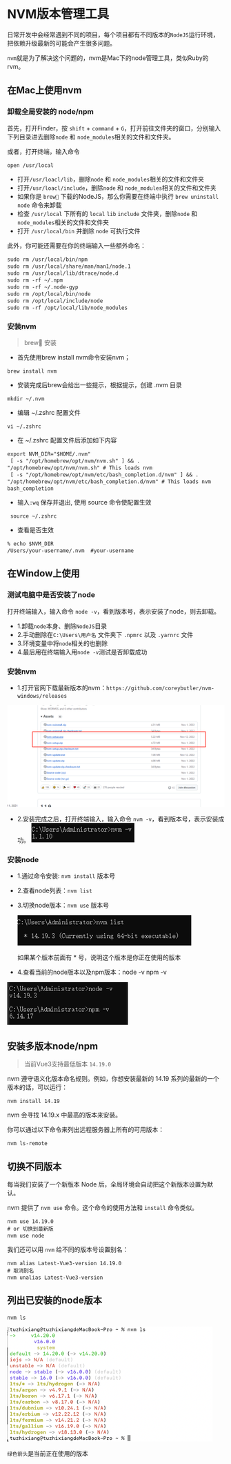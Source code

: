 # NVM版本管理工具

日常开发中会经常遇到不同的项目，每个项目都有不同版本的`NodeJS`运行环境，把依赖升级最新的可能会产生很多问题。

`nvm`就是为了解决这个问题的，nvm是Mac下的node管理工具，类似Ruby的rvm。

## 在Mac上使用nvm

### 卸载全局安装的 node/npm

首先，打开Finder，按 `shift` + `command` + `G`，打开前往文件夹的窗口，分别输入下列目录进去删除`node` 和 `node_modules`相关的文件和文件夹。

或者，打开终端，输入命令
```shell
open /usr/local
```

- 打开`/usr/loacl/lib`，删除`node` 和 `node_modules`相关的文件和文件夹
- 打开`/usr/loacl/include`，删除`node` 和 `node_modules`相关的文件和文件夹
- 如果你是 `brew🍺` 下载的NodeJS，那么你需要在终端中执行 `brew uninstall node` 命令来卸载
- 检查 `/usr/local` 下所有的 `local` `lib` `include` 文件夹，删除`node` 和 `node_modules`相关的文件和文件夹
- 打开 `/usr/local/bin` 并删除 `node` 可执行文件

此外，你可能还需要在你的终端输入一些额外命名：
```shell
sudo rm /usr/local/bin/npm
sudo rm /usr/local/share/man/man1/node.1
sudo rm /usr/local/lib/dtrace/node.d
sudo rm -rf ~/.npm
sudo rm -rf ~/.node-gyp
sudo rm /opt/local/bin/node
sudo rm /opt/local/include/node
sudo rm -rf /opt/local/lib/node_modules
```

### 安装nvm
> brew🍺 安装

- 首先使用brew install nvm命令安装nvm；
```shell
brew install nvm
```
- 安装完成后brew会给出一些提示，根据提示，创建 .nvm 目录
```shell
mkdir ~/.nvm
```
- 编辑 ~/.zshrc 配置文件
```shell
vi ~/.zshrc
```
- 在 ~/.zshrc 配置文件后添加如下内容
```shell
export NVM_DIR="$HOME/.nvm"
 [ -s "/opt/homebrew/opt/nvm/nvm.sh" ] && . "/opt/homebrew/opt/nvm/nvm.sh" # This loads nvm
 [ -s "/opt/homebrew/opt/nvm/etc/bash_completion.d/nvm" ] && . "/opt/homebrew/opt/nvm/etc/bash_completion.d/nvm" # This loads nvm bash_completion
```
- 输入`:wq` 保存并退出, 使用 source 命令使配置生效
```shell
 source ~/.zshrc
```
- 查看是否生效
```shell
% echo $NVM_DIR
/Users/your-username/.nvm  #your-username
```

## 在Window上使用

### 测试电脑中是否安装了node

打开终端输入，输入命令 `node -v`，看到版本号，表示安装了node，则去卸载。

- 1.卸载`node`本身、删除`NodeJS`目录
- 2.手动删除在`C:\Users\用户名` 文件夹下 `.npmrc` 以及 `.yarnrc` 文件
- 3.环境变量中将`node`相关的也删除
- 4.最后用在终端输入用`node -v`测试是否卸载成功

### 安装nvm

- 1.打开官网下载最新版本的nvm：`https://github.com/coreybutler/nvm-windows/releases`

![img.png](./img/img.png)

- 2.安装完成之后，打开终端输入，输入命令 `nvm -v`，看到版本号，表示安装成功。
![img_1.png](./img/img_1.png)

### 安装node

- 1.通过命令安装: `nvm install` 版本号
- 2.查看node列表：`nvm list`
- 3.切换node版本：`nvm use` 版本号

  ![img_2.png](./img/img_2.png)

  如果某个版本前面有 * 号，说明这个版本是你正在使用的版本
- 4.查看当前的node版本以及npm版本：node -v npm -v

![img_3.png](./img/img_3.png)

## 安装多版本node/npm

> 当前Vue3支持最低版本 `14.19.0`

nvm 遵守语义化版本命名规则。例如，你想安装最新的 14.19 系列的最新的一个版本的话，可以运行：

```shell
nvm install 14.19
```

nvm 会寻找 14.19.x 中最高的版本来安装。

你可以通过以下命令来列出远程服务器上所有的可用版本：

```shell
nvm ls-remote
```

## 切换不同版本

每当我们安装了一个新版本 Node 后，全局环境会自动把这个新版本设置为默认。

nvm 提供了 `nvm use` 命令。这个命令的使用方法和 `install` 命令类似。

```shell
nvm use 14.19.0
# or 切换到最新版
nvm use node
```

我们还可以用 `nvm` 给不同的版本号设置别名：

```shell
nvm alias Latest-Vue3-version 14.19.0
# 取消别名
nvm unalias Latest-Vue3-version
```

## 列出已安装的node版本

```shell
nvm ls
```
![img.png](./img/img1.png)

`绿色箭头`是当前正在使用的版本



